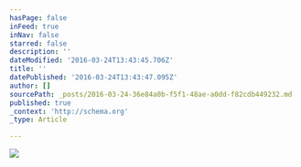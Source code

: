 ```yaml
---
hasPage: false
inFeed: true
inNav: false
starred: false
description: ''
dateModified: '2016-03-24T13:43:45.706Z'
title: ''
datePublished: '2016-03-24T13:43:47.095Z'
author: []
sourcePath: _posts/2016-03-24-36e84a0b-f5f1-48ae-a0dd-f82cdb449232.md
published: true
_context: 'http://schema.org'
_type: Article

---
```

![](https://the-grid-user-content.s3-us-west-2.amazonaws.com/4704c36b-76f5-45b0-a9cc-5cb65e53666b.jpg)
